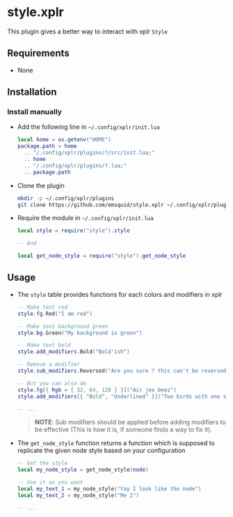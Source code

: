 # style.xplr

This plugin gives a better way to interact with xplr `Style`

## Requirements

- None

## Installation

### Install manually

- Add the following line in `~/.config/xplr/init.lua`

    ```lua
    local home = os.getenv("HOME")
    package.path = home
      .. "/.config/xplr/plugins/?/src/init.lua;"
      .. home
      .. "/.config/xplr/plugins/?.lua;"
      .. package.path
    ```

- Clone the plugin

    ```bash
    mkdir -p ~/.config/xplr/plugins
    git clone https://github.com/emsquid/style.xplr ~/.config/xplr/plugins/style
    ```

- Require the module in `~/.config/xplr/init.lua`

    ```lua
    local style = require("style").style

    -- And
    
    local get_node_style = require("style").get_node_style
    ```

## Usage

- The `style` table provides functions for each colors and modifiers in xplr
    ```lua
    -- Make text red
    style.fg.Red("I am red")

    -- Make text background green
    style.bg.Green("My background is green")

    -- Make text bold
    style.add_modifiers.Bold("Bold'ish")

    -- Remove a modifier
    style.sub_modifiers.Reversed("Are you sure ? this can't be reversed")

    -- But you can also do
    style.fg[{ Rgb = { 32, 64, 128 } }]("Air jee beez")
    style.add_modifiers[{ "Bold", "Underlined" }]("Two birds with one stone")
    
    -- ...
    ```
    > **NOTE**: Sub modifiers should be applied before adding modifiers to be effective (This is how it is, if someone finds a way to fix it).

- The `get_node_style` function returns a function which is supposed to replicate the given node style based on your configuration
    ```lua
    -- Get the style
    local my_node_style = get_node_style(node) 

    -- Use it as you want
    local my_text_1 = my_node_style("Yay I look like the node")
    local my_text_2 = my_node_style("Me 2")

    -- ...
    ```
